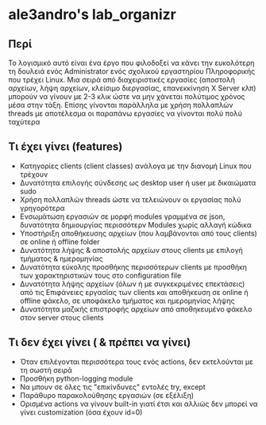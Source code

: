 # ale3andro's lab_organizr
## Περί
Το λογισμικό αυτό είναι ένα έργο που φιλοδοξεί να κάνει την ευκολότερη τη 
δουλειά ενός Administrator ενός σχολικού εργαστηρίου Πληροφορικής που 
τρέχει Linux. 
Μια σειρά από διαχειριστικές εργασίες (αποστολή αρχείων, λήψη αρχείων, 
κλείσιμο διεργασίας, επανεκκίνηση X Server κλπ) μπορούν να γίνουν με 2-3 κλικ
ώστε να μην χάνεται πολύτιμος χρόνος μέσα στην τάξη.
Επίσης γίνονται παράλληλα με χρήση πολλαπλών threads με αποτέλεσμα οι 
παραπάνω εργασίες να γίνονται πολύ πολύ ταχύτερα

## Τι έχει γίνει (features)
* Κατηγορίες clients (client classes) ανάλογα με την διανομή Linux που τρέχουν
* Δυνατότητα επιλογής σύνδεσης ως desktop user ή user με δικαιώματα sudo
* Χρήση πολλαπλών threads ώστε να τελειώνουν οι εργασίας πολύ γρηγορότερα
* Ενσωμάτωση εργασιών σε μορφή modules γραμμένα σε json, δυνατότητα δημιουργίας
περισσότερν Modules χωρίς αλλαγή κώδικα
* Υποστήριξη αποθήκευσης αρχείων (που λαμβάνονται από τους clients) σε online ή offline folder
* Δυνατότητα λήψης & αποστολής αρχείων στους clients με επιλογή τμήματος & ημερομηνίας
* Δυνατότητα εύκολης προσθήκης περισσότερων clients με προσθήκη των χαρακτηριστικών τους στο configuration file
* Δυνατότητα λήψης αρχείων (όλων ή με συγκεκριμένες επεκτάσεις) από τις Επιφάνειες εργασίας των clients και αποθήκευση σε online ή offline φάκελο, σε υποφάκελο τμήματος και ημερομηνίας λήψης
* Δυνατότητα μαζικής επιστροφής αρχείων από αποθηκευμένο φάκελο στον server στους clients

## Τι δεν έχει γίνει ( & πρέπει να γίνει)
* Όταν επιλέγονται περισσότερα τους ενός actions, δεν εκτελούνται με τη σωστή σειρά
* Προσθήκη python-logging module
* Να μπουν σε όλες τις "επικίνδυνες" εντολές try, except
* Παράθυρο παρακολούθησης εργασιών (σε εξέλιξη)
* Ορισμένα actions να γίνουν built-in γιατί έτσι και αλλιώς δεν μπορεί να γίνει customization (όσα έχουν id=0)



